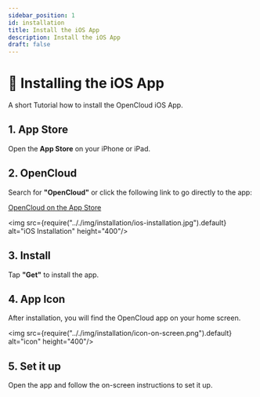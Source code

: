 ```yaml
---
sidebar_position: 1
id: installation
title: Install the iOS App
description: Install the iOS App
draft: false
---
```


# 📱 Installing the iOS App

A short Tutorial how to install the OpenCloud iOS App.

## 1. App Store

Open the **App Store** on your iPhone or iPad.

## 2. OpenCloud

Search for **"OpenCloud"** or click the following link to go directly to the app:

[OpenCloud on the App Store](https://apps.apple.com/de/app/opencloud-your-data-anywhere/id6743121005)

<img src={require(".././img/installation/ios-installation.jpg").default} alt="iOS Installation" height="400"/>

## 3. Install

Tap **"Get"** to install the app.

## 4. App Icon

After installation, you will find the OpenCloud app on your home screen.

<img src={require(".././img/installation/icon-on-screen.png").default} alt="icon" height="400"/>

## 5. Set it up

Open the app and follow the on-screen instructions to set it up.
